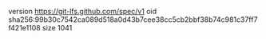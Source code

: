 version https://git-lfs.github.com/spec/v1
oid sha256:99b30c7542ca089d518a0d43b7cee38cc5cb2bbf38b74c981c37ff7f421e1108
size 1041
